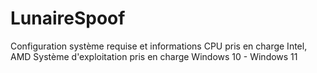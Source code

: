 # LunaireSpoof
Configuration système requise et informations CPU pris en charge Intel, AMD Système d'exploitation pris en charge Windows 10 - Windows 11
